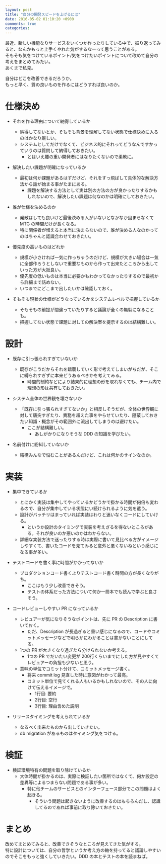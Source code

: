 ```yaml
---
layout: post
title: "自分の開発スピードを上げるには"
date: 2016-05-02 01:10:20 +0900
comments: true
categories: 
---
```


最近、新しい機能なりサービスをいくつか作ったりしている中で、振り返ってみると、なんかもっと上手くやれた気がするなーって思うことがある。  
そもそも気をつけているポイント/気をつけたいポイントについて改めて自分の考えをまとめてみたい。  
あくまで私見。  

自分はどこを改善できるだろうか。  
もっと早く、質の良いものを作るにはどうすれば良いのか。  

# 仕様決め
- それを作る理由について納得しているか
  - 納得してないとか、そもそも背景を理解してない状態で仕様決めに入るのはかなり厳しい。
  - システムとしてだけでなくて、ビジネス的にそれってどうなんですかっていうのは質問して納得しておきたい。
    - とはいえ腰の重い開発者にはなりたくないので柔軟に。

- 解決したい課題が明確になっているか
  - 最初は何か課題があるはずだけど、それをすっ飛ばして具体的な解決方法から話が始まる事がたまにある。
    - 課題を解決する方法として実は別の方法の方が良かったりするかもしれないので、解決したい課題は何なのかは明確にしておきたい。

- 誰が仕様を決めるのか
  - 発散はしても良いけど最後決める人がいないとなかなか固まらなくて MTG の時間だけが長くなる。
  - 特に関係者が増えると本当に決まらないので、誰が決める人なのかってのはちゃんと認識合わせておきたい。

- 優先度の高いものはどれか
  - 規模が小さければ一気に作っちゃうのだけど、規模が大きい場合は一気に全部作ろうとしないで重要なものから作って出来たところから出していった方が大抵良い。
  - 優先度の低いものは本当に必要かもわかってなかったりするので最初から詳細まで詰めない。
  - いつまでにどこまで出したいかは確認しておく。

- そもそも現状の仕様がどうなっているかをシステムレベルで把握しているか
  - そもそもの前提が間違っていたりすると議論が全くの無駄になることも。
  - 把握してない状態で課題に対しての解決案を提示するのは結構難しい。


# 設計
- 既存に引っ張られすぎていないか
  - 既存がこうだからそれを踏襲していく形で考えてしまいがちだが、そこに縛られすぎずに本来どうあるべきかを考えてみる。
    - 時間的制約などにより結果的に理想の形を取れなくても、チーム内で理想の形は共有しておきたい。

- システム全体の世界観を壊さないか
  - 「既存に引っ張られすぎてないか」と相反しそうだが、全体の世界観に対して唐突すぎたり、責務を超えた事をやらせていたり、隠蔽しておきたい知識・概念がその範囲外に流出してしまうのは避けたい。
    - ここが結構難しい。
      - あしがかりになりそうな DDD の知識を学びたい。

- 名前付けに紛糾していないか
  - 結構みんなで悩むことがあるんだけど、これは何かのサインなのか。


# 実装
- 集中できているか
  - とにかく実装は集中してやっているかどうかで掛かる時間が何倍も変わるので、自分が集中している状態にい続けられるように気を遣う。
  - 設計がバッチリはまっていれば実装はわりと迷いなくコードにしていける。
    - というか設計のタイミングで実装を考えざるを得ないところがある。それが良いのか悪いのかはわからない。
  - 詳細な実装方法で迷ったりする時は実際に書いて見比べる方がイメージしやすくて、書いたコードを見てみると意外と悪くないねという感じになる事が多い。

- テストコードを書く事に時間がかかってないか
  - プロダクションコード書くよりテストコード書く時間の方が長くなりがち。
    - ここはもう少し改善できそう。
    - テストの体系だった方法について何か一冊本でも読んで学ぶと良さそう。

- コードレビューしやすい PR になっているか
  - レビュアーが気になりそうなポイントは、先に PR の Description に書いておく。
    - ただ、Description が長過ぎると重い感じになるので、コードやコミットメッセージなどで明らかにわかることは書かないことにしてる。
  - 1つの PR が大きくなり過ぎたら分けられないか考える。
    - 1つの PR でだいたい変更が 200行くらいまでにした方が見やすくてレビュアーの負担も少ないと思う。
  - 意味の単位でコミット分けて、コミットメッセージ書く。
    - 将来 commit log 見直した時に意図がわかって最高。
    - コミット単位で見てくれる人もいるかもしれないので、その人に向けて伝えるイメージで。
      - 1行目: 要約
      - 2行目: 空行
      - 3行目: 理由含めた説明

- リリースタイミングを考えられているか
  - なるべく出来たものから出していきたい。
  - db migration があるものはタイミング気をつける。


# 検証
- 検証環境特有の問題を取り除けているか
  - 大体時間が掛かるのは、実際に検証したい箇所ではなくて、何か設定の差異等によるつまらない問題である事が多い。
    - 特に他チームのサービスとのインターフェース部分でこの問題はよく起きる。
      - そういう問題は起きないように改善するのはもちろんだし、認識してるのであれば事前に取り除いておきたい。


# まとめ
改めてまとめてみると、改善できそうなところが見えてきた気がする。  
特に設計については、自分の哲学というか考え方の軸を持ってると議論しやすいのでそこをもっと強くしていきたい。DDD の本とテストの本を読まねば。  
